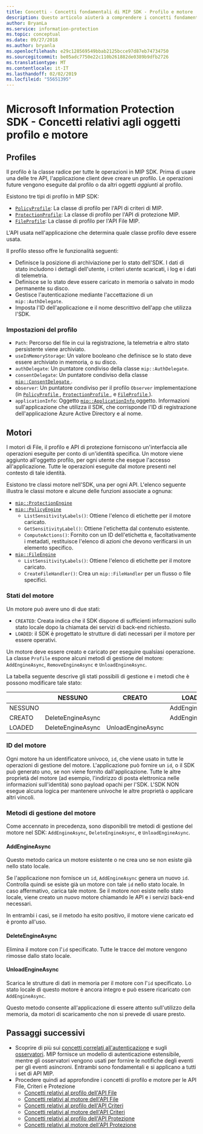 ```yaml
---
title: Concetti - Concetti fondamentali di MIP SDK - Profilo e motore
description: Questo articolo aiuterà a comprendere i concetti fondamentali dell'SDK, ovvero il profilo e il motore creati durante l'inizializzazione dell'applicazione.
author: BryanLa
ms.service: information-protection
ms.topic: conceptual
ms.date: 09/27/2018
ms.author: bryanla
ms.openlocfilehash: e29c128569549bbab2125bcce97d87eb74734750
ms.sourcegitcommit: be05adc7750e22c110b261882de0389b9dfb2726
ms.translationtype: MT
ms.contentlocale: it-IT
ms.lasthandoff: 02/02/2019
ms.locfileid: "55651395"
---
```

# <a name="microsoft-information-protection-sdk---profile-and-engine-object-concepts"></a>Microsoft Information Protection SDK - Concetti relativi agli oggetti profilo e motore

## <a name="profiles"></a>Profiles

Il profilo è la classe radice per tutte le operazioni in MIP SDK. Prima di usare una delle tre API, l'applicazione client deve creare un profilo. Le operazioni future vengono eseguite dal profilo o da altri oggetti *aggiunti* al profilo.

Esistono tre tipi di profilo in MIP SDK:

- [`PolicyProfile`](reference/class_mip_policyprofile.md): La classe di profilo per l'API di criteri di MIP.
- [`ProtectionProfile`](reference/class_mip_protectionprofile.md): La classe di profilo per l'API di protezione MIP.
- [`FileProfile`](reference/class_mip_fileprofile.md): La classe di profilo per l'API File MIP.

L'API usata nell'applicazione che determina quale classe profilo deve essere usata.

Il profilo stesso offre le funzionalità seguenti:

- Definisce la posizione di archiviazione per lo stato dell'SDK. I dati di stato includono i dettagli dell'utente, i criteri utente scaricati, i log e i dati di telemetria.
- Definisce se lo stato deve essere caricato in memoria o salvato in modo permanente su disco.
- Gestisce l'autenticazione mediante l'accettazione di un `mip::AuthDelegate`.
- Imposta l'ID dell'applicazione e il nome descrittivo dell'app che utilizza l'SDK.

### <a name="profile-settings"></a>Impostazioni del profilo

- `Path`: Percorso del file in cui la registrazione, la telemetria e altro stato persistente viene archiviato.
- `useInMemoryStorage`: Un valore booleano che definisce se lo stato deve essere archiviato in memoria, o su disco.
- `authDelegate`: Un puntatore condiviso della classe `mip::AuthDelegate`. 
- `consentDelegate`: Un puntatore condiviso della classe [ `mip::ConsentDelegate` ](reference/class_mip_consentdelegate.md). 
- `observer`: Un puntatore condiviso per il profilo `Observer` implementazione (in [ `PolicyProfile` ](reference/class_mip_policyprofile_observer.md), [ `ProtectionProfile` ](reference/class_mip_protectionprofile_observer.md), e [ `FileProfile` ](reference/class_mip_fileprofile_observer.md)).
- `applicationInfo`: Oggetto [ `mip::ApplicationInfo` ](reference/mip-enums-and-structs.md#structures) oggetto. Informazioni sull'applicazione che utilizza il SDK, che corrisponde l'ID di registrazione dell'applicazione Azure Active Directory e al nome.

## <a name="engines"></a>Motori

I motori di File, il profilo e API di protezione forniscono un'interfaccia alle operazioni eseguite per conto di un'identità specifica. Un motore viene aggiunto all'oggetto profilo, per ogni utente che esegue l'accesso all'applicazione. Tutte le operazioni eseguite dal motore presenti nel contesto di tale identità.

Esistono tre classi motore nell'SDK, una per ogni API. L'elenco seguente illustra le classi motore e alcune delle funzioni associate a ognuna:

- [`mip::ProtectionEngine`](reference/class_mip_protectionengine.md)
- [`mip::PolicyEngine`](reference/class_mip_policyengine.md)
  - `ListSensitivityLabels()`: Ottiene l'elenco di etichette per il motore caricato.
  - `GetSensitivityLabel()`: Ottiene l'etichetta dal contenuto esistente.
  - `ComputeActions()`: Fornito con un ID dell'etichetta e, facoltativamente i metadati, restituisce l'elenco di azioni che devono verificarsi in un elemento specifico.
- [`mip::FileEngine`](reference/class_mip_fileengine.md)
  - `ListSensitivityLabels()`: Ottiene l'elenco di etichette per il motore caricato.
  - `CreateFileHandler()`: Crea un `mip::FileHandler` per un flusso o file specifici.

### <a name="engine-states"></a>Stati del motore

Un motore può avere uno di due stati:

- `CREATED`: Creata indica che il SDK dispone di sufficienti informazioni sullo stato locale dopo la chiamata dei servizi di back-end richiesto.
- `LOADED`: il SDK è progettato le strutture di dati necessari per il motore per essere operativi.

Un motore deve essere creato e caricato per eseguire qualsiasi operazione. La classe `Profile` espone alcuni metodi di gestione del motore: `AddEngineAsync`, `RemoveEngineAsync` e `UnloadEngineAsync`.

La tabella seguente descrive gli stati possibili di gestione e i metodi che è possono modificare tale stato:

|         | NESSUNO              | CREATO           | LOADED         |
|---------|-------------------|-------------------|----------------|
| NESSUNO    |                   |                   | AddEngineAsync |
| CREATO | DeleteEngineAsync |                   | AddEngineAsync |
| LOADED  | DeleteEngineAsync | UnloadEngineAsync |                |

### <a name="engine-id"></a>ID del motore

Ogni motore ha un identificatore univoco, `id`, che viene usato in tutte le operazioni di gestione del motore. L'applicazione può fornire un `id`, o il SDK può generato uno, se non viene fornito dall'applicazione. Tutte le altre proprietà del motore (ad esempio, l'indirizzo di posta elettronica nelle informazioni sull'identità) sono payload opachi per l'SDK. L'SDK NON esegue alcuna logica per mantenere univoche le altre proprietà o applicare altri vincoli.

### <a name="engine-management-methods"></a>Metodi di gestione del motore

Come accennato in precedenza, sono disponibili tre metodi di gestione del motore nel SDK: `AddEngineAsync`, `DeleteEngineAsync`, e `UnloadEngineAsync`.

#### <a name="addengineasync"></a>AddEngineAsync

Questo metodo carica un motore esistente o ne crea uno se non esiste già nello stato locale.

Se l'applicazione non fornisce un `id`, `AddEngineAsync` genera un nuovo `id`. Controlla quindi se esiste già un motore con tale `id` nello stato locale. In caso affermativo, carica tale motore. Se il motore *non* esiste nello stato locale, viene creato un nuovo motore chiamando le API e i servizi back-end necessari.

In entrambi i casi, se il metodo ha esito positivo, il motore viene caricato ed è pronto all'uso.

#### <a name="deleteengineasync"></a>DeleteEngineAsync

Elimina il motore con l'`id` specificato. Tutte le tracce del motore vengono rimosse dallo stato locale.

#### <a name="unloadengineasync"></a>UnloadEngineAsync

Scarica le strutture di dati in memoria per il motore con l'`id` specificato. Lo stato locale di questo motore è ancora integro e può essere ricaricato con `AddEngineAsync`.

Questo metodo consente all'applicazione di essere attento sull'utilizzo della memoria, da motori di scaricamento che non si prevede di usare presto.

## <a name="next-steps"></a>Passaggi successivi

- Scoprire di più sui [concetti correlati all'autenticazione](concept-authentication-cpp.md) e sugli [osservatori](concept-async-observers.md). MIP fornisce un modello di autenticazione estensibile, mentre gli osservatori vengono usati per fornire le notifiche degli eventi per gli eventi asincroni. Entrambi sono fondamentali e si applicano a tutti i set di API MIP.
- Procedere quindi ad approfondire i concetti di profilo e motore per le API File, Criteri e Protezione
  - [Concetti relativi al profilo dell'API File](concept-profile-engine-file-profile-cpp.md)
  - [Concetti relativi al motore dell'API File](concept-profile-engine-file-engine-cpp.md)
  - [Concetti relativi al profilo dell'API Criteri](concept-profile-engine-file-profile-cpp.md)
  - [Concetti relativi al motore dell'API Criteri](concept-profile-engine-file-engine-cpp.md)
  - [Concetti relativi al profilo dell'API Protezione](concept-profile-engine-file-profile-cpp.md)
  - [Concetti relativi al motore dell'API Protezione](concept-profile-engine-file-engine-cpp.md)  
